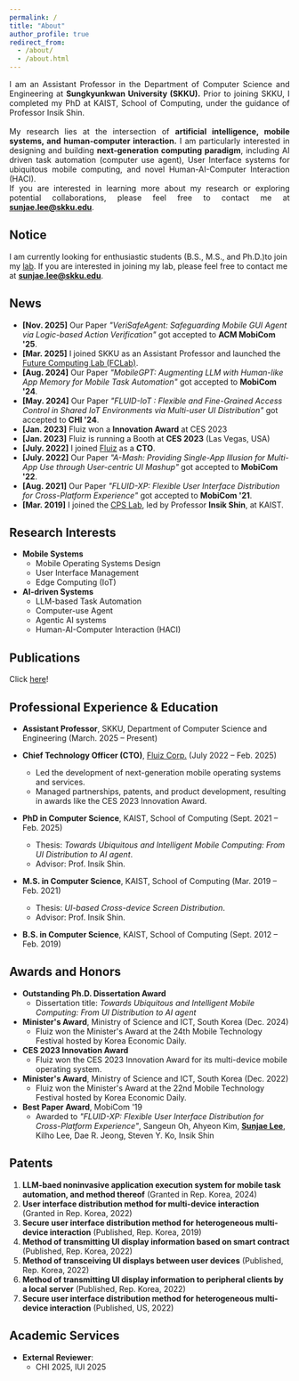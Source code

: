 ```yaml
---
permalink: /
title: "About"
author_profile: true
redirect_from: 
  - /about/
  - /about.html
---
```

<div style="text-align: justify;">
I am an Assistant Professor in the Department of Computer Science and Engineering at <strong>Sungkyunkwan University (SKKU).</strong> Prior to joining SKKU, I completed my PhD at KAIST, School of Computing, under the guidance of Professor Insik Shin.
<br>
<br>
My research lies at the intersection of <strong>artificial intelligence, mobile systems, and human-computer interaction.</strong> I am particularly interested in designing and building <strong>next-generation computing paradigm</strong>, including AI driven task automation (computer use agent), User Interface systems for ubiquitous mobile computing, and novel Human-AI-Computer Interaction (HACI). 
<br>
If you are interested in learning more about my research or exploring potential collaborations, please feel free to contact me at <a href="mailto:sunjae.lee@skku.edu"><strong>sunjae.lee@skku.edu</strong></a>.
</div>

Notice
------
I am currently looking for enthusiastic students (B.S., M.S., and Ph.D.)to join my <a href="https://sites.google.com/view/fclab-skku">lab</a>. If you are interested in joining my lab, please feel free to contact me at <a href="mailto:sunjae.lee@skku.edu"><strong>sunjae.lee@skku.edu</strong></a>.

News
------
- **[Nov. 2025]** Our Paper *"VeriSafeAgent: Safeguarding Mobile GUI Agent via Logic-based Action Verification"* got accepted to **ACM MobiCom '25**.
- **[Mar. 2025]** I joined SKKU as an Assistant Professor and launched the <a href="https://sites.google.com/view/fclab-skku">Future Computing Lab (FCLab)</a>.
- **[Aug. 2024]** Our Paper *"MobileGPT: Augmenting LLM with Human-like App Memory for Mobile Task Automation"* got accepted to **MobiCom '24**.
- **[May. 2024]** Our Paper *"FLUID-IoT : Flexible and Fine-Grained Access Control in Shared IoT Environments via Multi-user UI Distribution"* got accepted to **CHI '24**.
- **[Jan. 2023]** Fluiz won a **Innovation Award** at CES 2023
- **[Jan. 2023]** Fluiz is running a Booth at **CES 2023** (Las Vegas, USA)
- **[July. 2022]** I joined <a href="https://www.fluiz.ai/">Fluiz</a> as a **CTO**.
- **[July. 2022]** Our Paper *"A-Mash: Providing Single-App Illusion for Multi-App Use through User-centric UI Mashup"* got accepted to **MobiCom '22**.
- **[Aug. 2021]** Our Paper *"FLUID-XP: Flexible User Interface Distribution for Cross-Platform Experience"* got accepted to **MobiCom '21**.
- **[Mar. 2019]** I joined the <a href="http://cps.kaist.ac.kr/">CPS Lab</a>, led by Professor **Insik Shin**, at KAIST.

<!-- **[June. 2023]** Our Paper <u>"MixMax: Leveraging Heterogeneous Batteries to Alleviate Low Battery Experiences"</u>, led by Jaeheon Kwak (First Author) got accepted to **MobiSys '24**.
- **[June. 2023]** Our Paper <u>"It is Okay to be Distracted: How Real-time Transcriptions Facilitate Online Meeting with Distraction"</u>, led by Seoyun Son (First Author) got accepted to **CHI '24**. 
- **[Oct. 2019]** Our paper <u>"FLUID: Flexible User Interface Distribution for Ubiquitous Multi-device Interaction"</u> won Best Paper Award at the **MobiCom '19**
- **[Aug. 2019]** Our Paper <u>"FLUID: Flexible User Interface Distribution for Ubiquitous Multi-device Interaction"</u>, led by Sangeun Oh (First Author), got accepted at **ACM MobiCom '19**. -->

Research Interests
------
* **Mobile Systems**
  - Mobile Operating Systems Design
  - User Interface Management
  - Edge Computing (IoT)
* **AI-driven Systems**
  - LLM-based Task Automation
  - Computer-use Agent
  - Agentic AI systems
  - Human-AI-Computer Interaction (HACI)

Publications
------
Click <a href="https://sunjae1294.github.io/publications/">here</a>!

Professional Experience & Education
------
* **Assistant Professor**, SKKU, Department of Computer Science and Engineering (March. 2025 – Present)  

* **Chief Technology Officer (CTO)**, <a href="https://www.fluiz.ai/">Fluiz Corp.</a> (July 2022 – Feb. 2025)  
  - Led the development of next-generation mobile operating systems and services.  
  - Managed partnerships, patents, and product development, resulting in awards like the CES 2023 Innovation Award.
  
* **PhD in Computer Science**, KAIST, School of Computing (Sept. 2021 – Feb. 2025)  
  - Thesis: *Towards Ubiquitous and Intelligent Mobile Computing: From UI Distribution to AI agent*.  
  - Advisor: Prof. Insik Shin.

* **M.S. in Computer Science**, KAIST, School of Computing (Mar. 2019 – Feb. 2021)  
  - Thesis: *UI-based Cross-device Screen Distribution*.  
  - Advisor: Prof. Insik Shin.

* **B.S. in Computer Science**, KAIST, School of Computing (Sept. 2012 – Feb. 2019)

Awards and Honors
------
- **Outstanding Ph.D. Dissertation Award**
  - Dissertation title: *Towards Ubiquitous and Intelligent Mobile Computing: From UI Distribution to AI agent*
- **Minister's Award**, Ministry of Science and ICT, South Korea (Dec. 2024) 
  - Fluiz won the Minister's Award at the 24th Mobile Technology Festival hosted by Korea Economic Daily.
- **CES 2023 Innovation Award**
  - Fluiz won the CES 2023 Innovation Award for its multi-device mobile operating system.
- **Minister's Award**, Ministry of Science and ICT, South Korea (Dec. 2022) 
  - Fluiz won the Minister's Award at the 22nd Mobile Technology Festival hosted by Korea Economic Daily.
- **Best Paper Award**, MobiCom '19
  - Awarded to *"FLUID-XP: Flexible User Interface Distribution for Cross-Platform Experience"*, Sangeun Oh, Ahyeon Kim, **<u>Sunjae Lee</u>**, Kilho Lee, Dae R. Jeong, Steven Y. Ko, Insik Shin 

Patents
------
1. **LLM-baed noninvasive application execution system for mobile task automation, and method thereof** (Granted in Rep. Korea, 2024)
2. **User interface distribution method for multi-device interaction** (Granted in Rep. Korea, 2022)
3. **Secure user interface distribution method for heterogeneous multi-device interaction** (Published, Rep. Korea, 2019)
4. **Method of transmitting UI display information based on smart contract** (Published, Rep. Korea, 2022)
5. **Method of transceiving UI displays between user devices** (Published, Rep. Korea, 2022)
6. **Method of transmitting UI display information to peripheral clients by a local server** (Published, Rep. Korea, 2022)
7. **Secure user interface distribution method for heterogeneous multi-device interaction** (Published, US, 2022)

Academic Services
------
- **External Reviewer**: 
  - CHI 2025, IUI 2025

